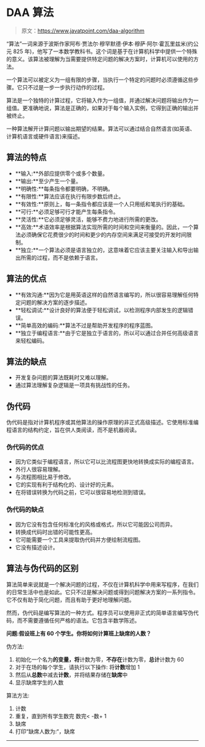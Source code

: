 # DAA 算法

> 原文：<https://www.javatpoint.com/daa-algorithm>

“算法”一词来源于波斯作家阿布·贾法尔·穆罕默德·伊本·穆萨·阿尔·霍瓦里兹米(约公元 825 年)，他写了一本数学教科书。这个词是基于在计算机科学中提供一个特殊的意义。该算法被理解为当需要提供特定问题的解决方案时，计算机可以使用的方法。

一个算法可以被定义为一组有限的步骤，当执行一个特定的问题时必须遵循这些步骤。它只不过是一步一步执行动作的过程。

算法是一个独特的计算过程，它将输入作为一组值，并通过解决问题将输出作为一组值。更准确地说，算法是正确的，如果对于每个输入实例，它得到正确的输出并被终止。

一种算法解开计算问题以输出期望的结果。算法可以通过结合自然语言(如英语、计算机语言或硬件语言)来描述。

## 算法的特点

*   **输入:**外部应提供零个或多个数量。
*   **输出:**至少产生一个量。
*   **明确性:**每条指令都要明确，不明确。
*   **有限性:**算法应该在执行有限步数后终止。
*   **有效性:**原则上，每一条指令都应该是一个人只用纸和笔执行的基础。
*   **可行:**必须足够可行才能产生每条指令。
*   **灵活性:**它必须足够灵活，能够不费力地进行所需的更改。
*   **高效:**术语效率是根据算法实现所需的时间和空间来衡量的。因此，一个算法必须确保它花费很少的时间和更少的内存空间来满足可接受的开发时间限制。
*   **独立:**一个算法必须是语言独立的，这意味着它应该主要关注输入和导出输出所需的过程，而不是依赖于语言。

## 算法的优点

*   **有效沟通:**因为它是用英语这样的自然语言编写的，所以很容易理解任何特定问题的解决方案的逐步描述。
*   **轻松调试:**设计良好的算法便于轻松调试，以检测程序内部发生的逻辑错误。
*   **简单高效的编码:**算法不过是帮助开发程序的程序蓝图。
*   **独立于编程语言:**由于它是独立于语言的，所以可以通过合并任何高级语言来轻松编码。

## 算法的缺点

*   开发复杂问题的算法既耗时又难以理解。
*   通过算法理解复杂逻辑是一项具有挑战性的任务。

## 伪代码

伪代码是指对计算机程序或其他算法的操作原理的非正式高级描述。它使用标准编程语言的结构约定，旨在供人类阅读，而不是机器阅读。

### 伪代码的优点

*   因为它类似于编程语言，所以它可以比流程图更快地转换成实际的编程语言。
*   外行人很容易理解。
*   与流程图相比易于修改。
*   它的实现有利于结构化的、设计好的元素。
*   在将错误转换为代码之前，它可以很容易地检测到错误。

### 伪代码的缺点

*   因为它没有包含任何标准化的风格或格式，所以它可能因公司而异。
*   转换成代码时出错的可能性更高。
*   它可能需要一个工具来提取伪代码并方便绘制流程图。
*   它没有描述设计。

## 算法与伪代码的区别

算法简单来说就是一个解决问题的过程，不仅在计算机科学中用来写程序，在我们的日常生活中也是如此。它只不过是解决问题或得到问题解决方案的一系列指令。它不仅有助于简化问题，而且有助于更好地理解问题。

然而，伪代码是编写算法的一种方式。程序员可以使用非正式的简单语言编写伪代码，而不需要遵循任何严格的语法。它包含半数学陈述。

**问题:假设班上有 60 个学生。你将如何计算班上缺席的人数？**

伪方法:

1.  初始化一个名为**的变量，将**计数为零，**不存在**计数为零，**总计**计数为 60
2.  对于在场的每个学生，请执行以下操作:
    将**计数**增加 1
3.  然后从**总数**中减去**计数**，并将结果存储在**缺席**中
4.  显示缺席学生的人数

算法方法:

1.  计数
2.  重复，直到所有学生数完
    数完< -数+ 1
3.  缺席
4.  打印“缺席人数为:“，缺席

* * *
